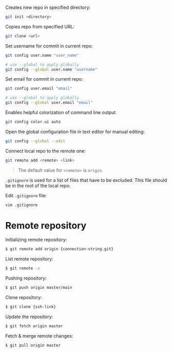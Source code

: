 Creates new repo in specified directory:
```bash
git init <directory>
```

Copies repo from specified URL:
```bash
git clone <url>
```

Set username for commit in current repo:
```bash
git config user.name "user_name"

# use --global to apply globally
git config --global user.name "username"
```

Set email for commit in current repo:
```bash
git config user.email "email"

# use --global to apply globally
git config --global user.email "email"
```

Enables helpful colorization of command line output
```bash
git config color.ui auto
```

Open the global configuration file in text editor for manual editing:
```bash
git config --global --edit
```

Connect local repo to the remote one:
```bash
git remote add <remote> <link>
```

> The default value for `<remote>` is `origin`.

`.gitignore` is used for a list of files that have to be excluded. This file should be in the root of the local repo.

Edit `.gitignore` file:
```bash
vim .gitignore
```

# Remote repository

Initializing remote repository:
```bash
$ git remote add origin {connection-string.git}
```

List remote repository:
```bash
$ git remote -v
```

Pushing repository:
```bash
$ git push origin master/main
```

Clone repository:
```bash
$ git clone {ssh-link}
```

Update the repository:
```bash
$ git fetch origin master
```

Fetch & merge remote changes:
```bash
$ git pull origin master
```
